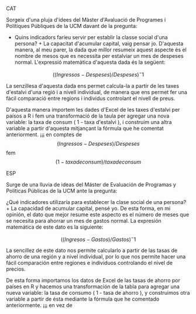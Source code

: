 CAT

Sorgeix d'una pluja d'idees del Màster d'Avaluació de Programes i Polítiques Públiques de la UCM davant de la pregunta:
- Quins indicadors faríeu servir per establir la classe social d'una persona? + La capacitat d'acumular capital, vaig pensar jo.
D'aquesta manera, al meu parer, la dada que millor resumeix aquest aspecte és el nombre de mesos que es necessita per estalviar un mes de despeses normal.
L'expressió matemàtica d'aquesta dada és la següent:

$$((Ingressos - Despeses)/Despeses)^-1$$

La senzillesa d'aquesta dada ens permet calcula-la a partir de les taxes d'estalvi d'una regió i a nivell individual, de manera que ens permet fer una fàcil comparació entre regions i
individus controlant el nivell de preus.

D'aquesta manera importem les dades d'Excel de les taxes d'estalvi per paísos a R i fem una transformació de la taula per agregar una nova variable: la taxa de consum ( 1 - taxa d'estalvi ), i construim una altra variable a partir d'aquesta mitjançant la fórmula que he comentat anteriorment. ¡¡¡ en comptes de $$(Ingressos - Despeses)/Despeses$$ fem $$(1 - taxa de consum)/taxa de consum$$

ESP

Surge de una lluvia de ideas del Máster de Evaluación de Programas y Políticas Públicas de la UCM ante la pregunta:

¿Qué indicadores utilizaría para establecer la clase social de una persona? + La capacidad de acumular capital, pensé yo. De esta forma, en mi opinión, el dato que mejor resume este aspecto es el número de meses que se necesita para ahorrar un mes de gastos normal. La expresión matemática de este dato es la siguiente:

$$((Ingresos - Gastos)/Gastos)^-1$$

La sencillez de este dato nos permite calcularlo a partir de las tasas de ahorro de una región y a nivel individual, por lo que nos permite hacer una fácil comparación entre regiones e individuos controlando el nivel de precios.

De esta forma importamos los datos de Excel de las tasas de ahorro por países en R y hacemos una transformación de la tabla para agregar una nueva variable: la tasa de consumo ( 1 - tasa de ahorro ), y construimos otra variable a partir de ésta mediante la fórmula que he comentado anteriormente. ¡¡¡ en vez de
